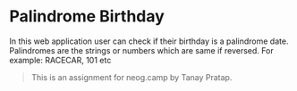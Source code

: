 # Palindrome Birthday

In this web application user can check if their birthday is a palindrome date.
Palindromes are the strings or numbers which are same if reversed.
For example:
RACECAR, 101 etc

> This is an assignment for neog.camp by Tanay Pratap.
